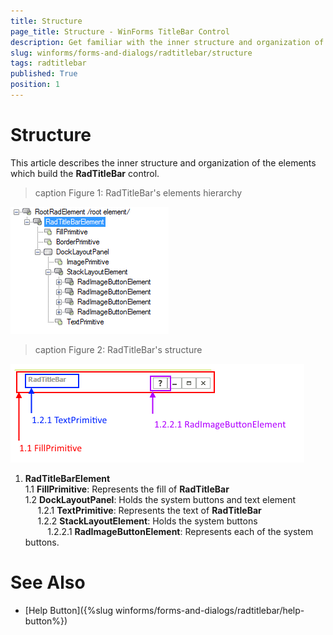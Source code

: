 ```yaml
---
title: Structure
page_title: Structure - WinForms TitleBar Control
description: Get familiar with the inner structure and organization of the elements which build the WinForms TitleBar.
slug: winforms/forms-and-dialogs/radtitlebar/structure
tags: radtitlebar
published: True
position: 1 
---
```


# Structure

This article describes the inner structure and organization of the elements which build the __RadTitleBar__ control.
        
>caption Figure 1: RadTitleBar's elements hierarchy

![forms-and-dialogs-titlebar-structure 001](images/forms-and-dialogs-titlebar-structure001.png)

>caption Figure 2: RadTitleBar's structure

![forms-and-dialogs-titlebar-structure 002](images/forms-and-dialogs-titlebar-structure002.png)

1. __RadTitleBarElement__  
	1.1 __FillPrimitive__: Represents the fill of __RadTitleBar__    
	1.2 __DockLayoutPanel__: Holds the system buttons and text element   
&nbsp;&nbsp;&nbsp;&nbsp; 1.2.1 __TextPrimitive__: Represents the text of __RadTitleBar__  
&nbsp;&nbsp;&nbsp;&nbsp; 1.2.2 __StackLayoutElement__: Holds the system buttons   
&nbsp;&nbsp;&nbsp;&nbsp;&nbsp;&nbsp;&nbsp;&nbsp; 1.2.2.1 __RadImageButtonElement__: Represents each of the system buttons.

# See Also

* [Help Button]({%slug winforms/forms-and-dialogs/radtitlebar/help-button%})	